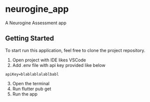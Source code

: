 # neurogine_app

A Neurogine Assessment app

## Getting Started

To start run this application, feel free to clone the project repository.

1. Open project with IDE likes VSCode
2. Add .env file with api key provided like below

```env
apiKey=blablablalablbabl
```
3. Open the terminal
4. Run flutter pub get
5. Run the app
